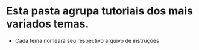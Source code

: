 # Esta pasta agrupa tutoriais dos mais variados temas.
 - Cada tema nomeará seu respectivo arquivo de instruções

